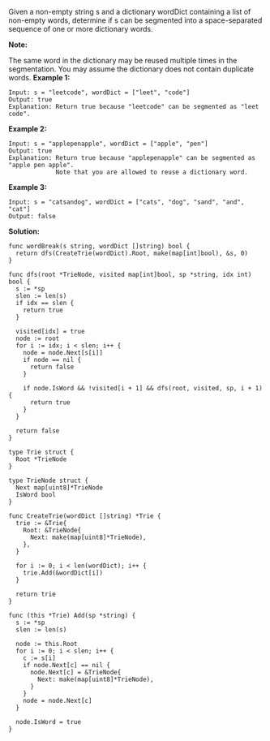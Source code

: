 Given a non-empty string s and a dictionary wordDict containing a list of non-empty words, determine if s can be segmented into a space-separated sequence of one or more dictionary words.

**Note:**

The same word in the dictionary may be reused multiple times in the segmentation.
You may assume the dictionary does not contain duplicate words.
**Example 1:**
```
Input: s = "leetcode", wordDict = ["leet", "code"]
Output: true
Explanation: Return true because "leetcode" can be segmented as "leet code".
```
**Example 2:**
```
Input: s = "applepenapple", wordDict = ["apple", "pen"]
Output: true
Explanation: Return true because "applepenapple" can be segmented as "apple pen apple".
             Note that you are allowed to reuse a dictionary word.
```
**Example 3:**
```
Input: s = "catsandog", wordDict = ["cats", "dog", "sand", "and", "cat"]
Output: false
```

**Solution:**

```golang
func wordBreak(s string, wordDict []string) bool {
  return dfs(CreateTrie(wordDict).Root, make(map[int]bool), &s, 0)
}

func dfs(root *TrieNode, visited map[int]bool, sp *string, idx int) bool {
  s := *sp
  slen := len(s)
  if idx == slen {
    return true
  }

  visited[idx] = true
  node := root
  for i := idx; i < slen; i++ {
    node = node.Next[s[i]]
    if node == nil {
      return false
    }

    if node.IsWord && !visited[i + 1] && dfs(root, visited, sp, i + 1) {
      return true
    }
  }

  return false
}

type Trie struct {
  Root *TrieNode
}

type TrieNode struct {
  Next map[uint8]*TrieNode
  IsWord bool
}

func CreateTrie(wordDict []string) *Trie {
  trie := &Trie{
    Root: &TrieNode{
      Next: make(map[uint8]*TrieNode),
    },
  }

  for i := 0; i < len(wordDict); i++ {
    trie.Add(&wordDict[i])
  }

  return trie
}

func (this *Trie) Add(sp *string) {
  s := *sp
  slen := len(s)

  node := this.Root
  for i := 0; i < slen; i++ {
    c := s[i]
    if node.Next[c] == nil {
      node.Next[c] = &TrieNode{
        Next: make(map[uint8]*TrieNode),
      }
    }
    node = node.Next[c]
  }

  node.IsWord = true
}
```
